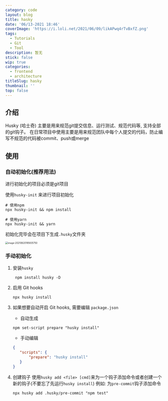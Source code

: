 ```yaml
---
category: code
layout: blog
title: hasky
date: '06/13-2021 18:46'
coverImage: 'https://i.loli.net/2021/06/09/likAPwq4rTvBxfZ.png'
tags:
  - Tutorials
  - Git
  - Tool
description: 暂无
stick: false
wip: true
categories:
  - frontend
  - architecture
titleSlug: hasky
thumbnail: ''
top: false
---
```


## 介绍
Husky (哈士奇) 主要是用来规范git提交信息、运行测试、规范代码等, 支持全部的git钩子。
在日常项目中使用主要是用来规范团队中每个人提交的代码，防止编写不规范的代码被commit、push或merge

## 使用

### 自动初始化(推荐用法)

进行初始化的项目必须是git项目

使用`husky-init` 来进行项目初始化

```shell
# 使用npm
npx husky-init && npm install

# 使用yarn
npx husky-init && yarn
```

初始化完毕会在项目下生成`.husky`文件夹

<img src="https://i.loli.net/2021/06/20/o8Kh1ugvbrAHlVq.png" alt="image-20210620195835750" style="zoom:50%; " />

### 手动初始化

1. 安装`husky`
	
	```shell
	 npm install husky -D
	```
	
2. 启用 Git hooks
	
	```shell
	npx husky install
	```
	
3. 如果想要自动开启 Git hooks, 需要编辑 `package.json`

	 + 自动生成
	 
	 ```shell
	 npm set-script prepare "husky install"
	 ```
	
	 + 手动编辑
	 
	 ```json
	 {
	 	"scripts": {
	 		"prepare": "husky install"
	 	}
	 }
	 ```
	 
4. 创建钩子
	 使用`husky add <file> [cmd]`来为一个钩子添加命令或者创建一个新的钩子(不要忘了先运行`husky install`)
	 例如: 为`pre-commit`钩子添加命令
	 ```shell
	 npx husky add .husky/pre-commit "npm test"
	 ```
